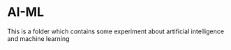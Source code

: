 # AI-ML
This is a folder which contains some experiment about artificial intelligence and machine learning
